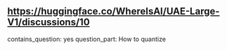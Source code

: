 ## https://huggingface.co/WhereIsAI/UAE-Large-V1/discussions/10

contains_question: yes
question_part: How to quantize